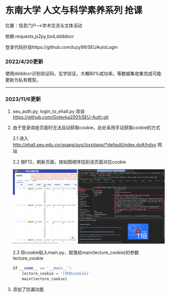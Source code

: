 # 东南大学 人文与科学素养系列 抢课

位置：信息门户——>学术交流与文体活动

依赖:requests,js2py,bs4,ddddocr

登录代码抄自https://github.com/luzy99/SEUAutoLogin

### 2022/4/20更新
使用ddddocr识别验证码，玄学验证，大概80%成功率。等数据集收集完成可能更新为私有模型。

---------------------------

### 2023/11/6更新
1. seu_auth.py, login_to_ehall.py  改自  https://github.com/Golevka2001/SEU-Auth.git


2. 由于登录讲座页面时无法自动获取cookie，此处采用手动获取cookie的方式

   2.1 进入  http://ehall.seu.edu.cn/gsapp/sys/jzxxtjapp/*default/index.do#/hdyy 网站

   2.2 按F12，刷新页面，按如图顺序找到该页面对应cookie
    
   ![图片缺失](./images/cookie.png)

   2.3 将cookie贴入main.py，赋值给main(lecture_cookie)的参数lecture_cookie
   
   ```python
   if __name__ == '__main__':
       lecture_cookie = '[你的cookie]'
       main(lecture_cookie)
   ```

3. 添加了捡漏功能
